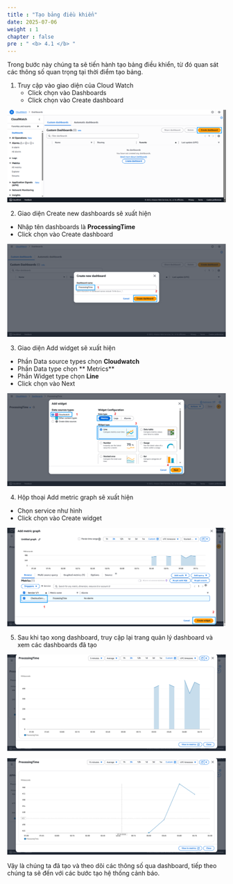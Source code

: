 ```yaml
---
title : "Tạo bảng điều khiển"
date: 2025-07-06
weight : 1 
chapter : false
pre : " <b> 4.1 </b> "
---
```


Trong bước này chúng ta sẽ tiến hành tạo bảng điều khiển, từ đó quan sát các thông số quan trọng tại thời điểm tạo bảng.

1. Truy cập vào giao diện của Cloud Watch
	+ Click chọn vào Dashboards
	+ Click chọn vào Create dashboard

![dash](/images/4-dashboardalarm/001-dash1.png)

2. Giao diện Create new dashboards sẽ xuất hiện
+ Nhập tên dashboards là **ProcessingTime**
+ Click chọn vào Create dashboard

![dash](/images/4-dashboardalarm/002-dash2.png)

3. Giao diện Add widget sẽ xuất hiện
+ Phần Data source types chọn **Cloudwatch**
+ Phần Data type chọn ** Metrics**
+ Phần Widget type chọn **Line**
+ Click chọn vào Next

![dash](/images/4-dashboardalarm/003-dash3.png)

4. Hộp thoại Add metric graph sẽ xuất hiện 
+ Chọn service như hình 
+ Click chọn vào Create widget

![dash](/images/4-dashboardalarm/004-dash4.png)

5. Sau khi tạo xong dashboard, truy cập lại trang quản lý dashboard và xem các dashboards đã tạo

![dash](/images/4-dashboardalarm/005-dash5.png)

![dash](/images/4-dashboardalarm/006-dash6.png)

Vậy là chúng ta đã tạo và theo dõi các thông số qua dashboard, tiếp theo chúng ta sẽ đến với các bước tạo hệ thống cảnh báo.